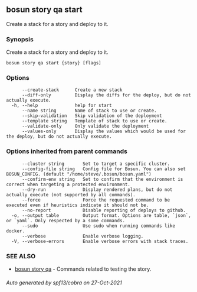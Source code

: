 ## bosun story qa start

Create a stack for a story and deploy to it.

### Synopsis

Create a stack for a story and deploy to it.

```
bosun story qa start {story} [flags]
```

### Options

```
      --create-stack      Create a new stack
      --diff-only         Display the diffs for the deploy, but do not actually execute.
  -h, --help              help for start
      --name string       Name of stack to use or create.
      --skip-validation   Skip validation of the deployment
      --template string   Template of stack to use or create.
      --validate-only     Only validate the deployment
      --values-only       Display the values which would be used for the deploy, but do not actually execute.
```

### Options inherited from parent commands

```
      --cluster string       Set to target a specific cluster.
      --config-file string   Config file for Bosun. You can also set BOSUN_CONFIG. (default "/home/steve/.bosun/bosun.yaml")
      --confirm-env string   Set to confirm that the environment is correct when targeting a protected environment.
      --dry-run              Display rendered plans, but do not actually execute (not supported by all commands).
      --force                Force the requested command to be executed even if heuristics indicate it should not be.
      --no-report            Disable reporting of deploys to github.
  -o, --output table         Output format. Options are table, `json`, or `yaml`. Only respected by a some commands.
      --sudo                 Use sudo when running commands like docker.
      --verbose              Enable verbose logging.
  -V, --verbose-errors       Enable verbose errors with stack traces.
```

### SEE ALSO

* [bosun story qa](bosun_story_qa.md)	 - Commands related to testing the story.

###### Auto generated by spf13/cobra on 27-Oct-2021
